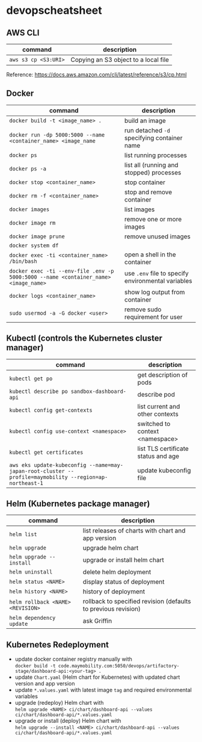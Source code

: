 # devopscheatsheet
## AWS CLI
command|description
---|---
`aws s3 cp <S3:URI>`| Copying an S3 object to a local file

Reference: https://docs.aws.amazon.com/cli/latest/reference/s3/cp.html

## Docker
command|description
---|---
`docker build -t <image_name> .` | build an image
`docker run -dp 5000:5000 --name <container_name> <image_name` | run detached `-d` specifying container name
`docker ps` | list running processes
`docker ps -a` | list all (running and stopped) processes
`docker stop <container_name>` | stop container
`docker rm -f <container_name>` | stop and remove container
`docker images` | list images
`docker image rm` | remove one or more images
`docker image prune` | remove unused images
`docker system df` | 
`docker exec -ti <container_name> /bin/bash` | open a shell in the container
`docker exec -ti --env-file .env -p 5000:5000 --name <container_name> <image_name>` | use `.env` file to specify environmental variables
`docker logs <container_name>` | show log output from container
`sudo usermod -a -G docker <user>` | remove sudo requirement for user

## Kubectl (controls the Kubernetes cluster manager)
command|description
---|---
`kubectl get po` | get description of pods
`kubectl describe po sandbox-dashboard-api` | describe pod
`kubectl config get-contexts` | list current and other contexts
`kubectl config use-context <namespace>` | switched to context \<namespace>
`kubectl get certificates` | list TLS certificate status and age
`aws eks update-kubeconfig --name=may-japan-root-cluster --profile=maymobility --region=ap-northeast-1` | update kubeconfig file

## Helm (Kubernetes package manager)
command|description
---|---
`helm list` | list releases of charts with chart and app version
`helm upgrade` | upgrade helm chart
`helm upgrade --install` | upgrade or install helm chart
`helm uninstall` | delete helm deployment
`helm status <NAME>` | display status of deployment
`helm history <NAME>` | history of deployment
`helm rollback <NAME> <REVISION>` | rollback to specified revision (defaults to previous revision)
`helm dependency update` | ask Griffin

## Kubernetes Redeployment
- update docker container registry manually with  
`docker build -t code.maymobility.com:5050/devops/artifactory-stage/dashboard-api:<your-tag> .`
- update `Chart.yaml` (Helm chart for Kubernetes) with updated chart version and app version
- update `*.values.yaml` with latest image `tag` and required environmental variables
- upgrade (redeploy) Helm chart with  
`helm upgrade <NAME> ci/chart/dashboard-api --values ci/chart/dashboard-api/*.values.yaml`
- upgrade or install (deploy) Helm chart with  
`helm upgrade --install <NAME> ci/chart/dashboard-api --values ci/chart/dashboard-api/*.values.yaml`
